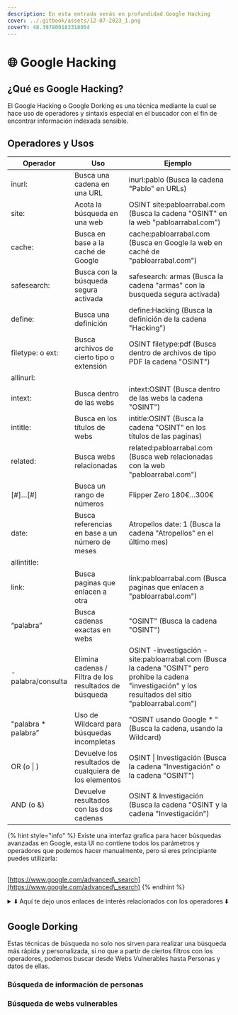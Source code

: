 ```yaml
---
description: En esta entrada verás en profundidad Google Hacking
cover: ../.gitbook/assets/12-07-2023_1.png
coverY: 48.397800183318054
---
```


# 🌐 Google Hacking

## ¿Qué es Google Hacking?

El Google Hacking o Google Dorking es una técnica mediante la cual se hace uso de operadores y sintaxis especial en el buscador con el fin de encontrar información indexada sensible.

## Operadores y Usos

<table data-full-width="true"><thead><tr><th>Operador</th><th>Uso</th><th>Ejemplo</th></tr></thead><tbody><tr><td>inurl:</td><td>Busca una cadena en una URL</td><td>inurl:pablo (Busca la cadena "Pablo" en URLs)</td></tr><tr><td>site:</td><td>Acota la búsqueda en una web</td><td>OSINT site:pabloarrabal.com (Busca la cadena "OSINT" en la web "pabloarrabal.com")</td></tr><tr><td>cache:</td><td>Busca en base a la caché de Google</td><td>cache:pabloarrabal.com (Busca en Google la web en caché de "pabloarrabal.com")</td></tr><tr><td>safesearch:</td><td>Busca con la búsqueda segura activada</td><td>safesearch: armas (Busca la cadena "armas" con la busqueda segura activada)</td></tr><tr><td>define:</td><td>Busca una definición</td><td>define:Hacking (Busca la definición de la cadena "Hacking")</td></tr><tr><td>filetype: o ext:</td><td>Busca archivos de cierto tipo o extensión</td><td>OSINT filetype:pdf (Busca dentro de archivos de tipo PDF la cadena "OSINT")</td></tr><tr><td>allinurl:</td><td></td><td></td></tr><tr><td>intext:</td><td>Busca dentro de las webs</td><td>intext:OSINT (Busca dentro de las webs la cadena "OSINT")</td></tr><tr><td>intitle:</td><td>Busca en los títulos de webs</td><td>intitle:OSINT (Busca la cadena "OSINT" en los títulos de las paginas)</td></tr><tr><td>related:</td><td>Busca webs relacionadas</td><td>related:pabloarrabal.com (Busca web relacionadas con la web "pabloarrabal.com")</td></tr><tr><td>[#]…[#]</td><td>Busca un rango de números</td><td>Flipper Zero 180€...300€</td></tr><tr><td>date:</td><td>Busca referencias en base a un número de meses</td><td>Atropellos date: 1 (Busca la cadena "Atropellos" en el último mes)</td></tr><tr><td>allintitle:</td><td></td><td></td></tr><tr><td>link:</td><td>Busca paginas que enlacen a otra</td><td>link:pabloarrabal.com (Busca paginas que enlacen a "pabloarrabal.com")</td></tr><tr><td>“palabra”</td><td>Busca cadenas exactas en webs</td><td>"OSINT" (Busca la cadena "OSINT")</td></tr><tr><td>­-palabra/consulta</td><td>Elimina cadenas / Filtra de los resultados de búsqueda</td><td>OSINT -investigación -site:pabloarrabal.com (Busca la cadena "OSINT" pero prohibe la cadena "investigación" y los resultados del sitio "pabloarrabal.com")</td></tr><tr><td>"palabra * palabra”</td><td>Uso de Wildcard para búsquedas incompletas</td><td>"OSINT usando Google * " (Busca la cadena, usando la Wildcard)</td></tr><tr><td>OR (o | )</td><td>Devuelve los resultados de cualquiera de los elementos</td><td>OSINT | Investigación (Busca la cadena "Investigación" o la cadena "OSINT")</td></tr><tr><td>AND (o &#x26;)</td><td>Devuelve resultados con las dos cadenas</td><td>OSINT &#x26; Investigación (Busca la cadena "OSINT y la cadena "Investigación")</td></tr></tbody></table>

{% hint style="info" %}
Existe una interfaz grafica para hacer búsquedas avanzadas en Google, esta UI no contiene todos los parámetros y operadores que podemos hacer manualmente, pero si eres principiante puedes utilizarla:

\
[https://www.google.com/advanced\_search](https://www.google.com/advanced\_search)
{% endhint %}

<details>

<summary>⬇️ Aquí te dejo unos enlaces de interés relacionados con los operadores ⬇️</summary>

[https://es.wikipedia.org/wiki/Google\_Hacking](https://es.wikipedia.org/wiki/Google\_Hacking)

[https://www.compass-security.com/fileadmin/Research/White\_Papers/2017-01\_osint\_cheat\_sheet.pdf](https://www.compass-security.com/fileadmin/Research/White\_Papers/2017-01\_osint\_cheat\_sheet.pdf)

[https://sansorg.egnyte.com/dl/f4TCYNMgN6](https://sansorg.egnyte.com/dl/f4TCYNMgN6)

[https://www.blackhat.com/presentations/bh-europe-05/BH\_EU\_05-Long.pdf](https://www.blackhat.com/presentations/bh-europe-05/BH\_EU\_05-Long.pdf)

[https://cheatography.com/binca/cheat-sheets/osint-and-tools/pdf\_bw/](https://cheatography.com/binca/cheat-sheets/osint-and-tools/pdf\_bw/)

</details>

## Google Dorking&#x20;

Estas técnicas de búsqueda no solo nos sirven para realizar una búsqueda más rápida y personalizada, si no que a partir de ciertos filtros con los operadores, podemos buscar desde Webs Vulnerables hasta Personas y datos de ellas.

### Búsqueda de información de personas

### Búsqueda de webs vulnerables
